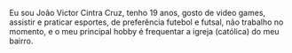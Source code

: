 Eu sou João Victor Cintra Cruz, tenho 19 anos, gosto de video games, assistir e praticar esportes, de preferência futebol e futsal, não trabalho no momento, e o meu principal hobby é frequentar a igreja (católica) do meu bairro.